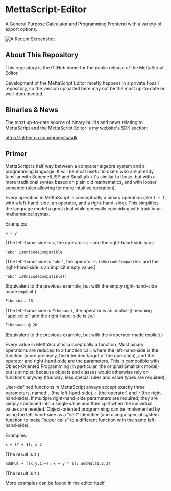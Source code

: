 # MettaScript-Editor

A General Purpose Calculator and Programming Frontend with a variety of export options.

![A Recent Screenshot](http://zakfenton.com/user/pages/07.projects/sdk/Screenshot%20from%202016-11-20%2019-59-16.png)

## About This Repository

This repository is the GitHub home for the public release of the MettaScript Editor.

Development of the MettaScript Editor mostly happens in a private Fossil repository, so the version uploaded here may not be the most up-to-date or well-documented.

## Binaries & News

The most up-to-date source of binary builds and news relating to MettaScript and the MettaScript Editor is my website's SDK section:

http://zakfenton.com/projects/sdk

## Primer

MettaScript is half way between a computer algebra system and a programming language. It will be most useful to users who are already familiar with Scheme/LISP and Smalltalk (it's similar to those, but with a more traditional syntax based on plain old mathematics, and with looser semantic rules allowing for more intuitive operation).

Every operation in MettaScript is conceptually a binary operation (like `1 + 1`, with a left-hand-side, an operator, and a right-hand-side). This simplifies the language model a great deal while generally coinciding with traditional mathematical syntax.

Examples:

    x + y

(The left-hand-side is `x`, the operator is `+` and the right-hand-side is `y`.)

    "abc" isUnicodeCompatible

(The left-hand-side is `"abc"`, the operator is `isUnicodeCompatible` and the right-hand-side is an implicit empty value.)

    "abc" isUnicodeCompatible()

(Equivalent to the previous example, but with the empty right-hand-side made explicit.)

    Fibonacci 20

(The left-hand-side is `Fibonacci`, the operator is an implicit `@` meaning "applied to" and the right-hand-side is `20`.)

    Fibonacci @ 20

(Equivalent to the previous example, but with the `@` operator made explicit.)

Every value in MettaScript is conceptually a function. Most binary operations are reduced to a function call, where the left-hand-side is the function (more precisely, the intended target of the operation), and the operator and right-hand-side are the parameters. This is compatible with Object-Oriented Programming (in particular, the original Smalltalk model) but is simpler, because objects and classes would otherwise rely on functions anyway (this way, less special rules and value types are required).

User-defined functions in MettaScript always accept exactly three parameters, named `.` (the left-hand-side), `!` (the operator) and `?` (the right-hand-side). If multiple right-hand-side parameters are required, they are simply combined into a single value and then split when the individual values are needed. Object-oriented programming can be implemented by using the left-hand-side as a "self" identifier (and using a special system function to make "super calls" to a different function with the same left-hand-side).

Examples:

    x = [? + 1]; x 2

(The result is `3`.) 

    addMul = [(x,y,z)=?; x + y * z]; addMul(1,2,3)

(The result is `7`.)

More examples can be found in the editor itself.
